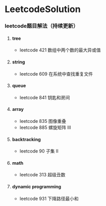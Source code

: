 # LeetcodeSolution
### leetcode题目解法（持续更新）
1. #### tree
    - leetcode 421 数组中两个数的最大异或值
2. #### string
    - leetcode 609 在系统中查找重复文件
3. #### queue
    - leetcode 841 钥匙和房间
4. #### array
    - leetcode 835 图像重叠
    - leetcode 885 螺旋矩阵 III
5. #### backtracking
    - leetcode 90 子集 II
6. #### math
    - leetcode 313 超级丑数
7. #### dynamic programming
    - leetcode 931 下降路径最小和





